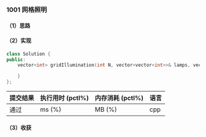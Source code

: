 ### 1001 网格照明

#### （1）思路

#### （2）实现

```cpp
class Solution {
public:
    vector<int> gridIllumination(int N, vector<vector<int>>& lamps, vector<vector<int>>& queries) {

    }
};
```

| 提交结果 | 执行用时 (pctl%) | 内存消耗 (pctl%) | 语言 |
|:---------|:-----------------|:-----------------|:-----|
| 通过     |  ms (%)   |  MB (%)  | cpp  |

#### （3）收获
